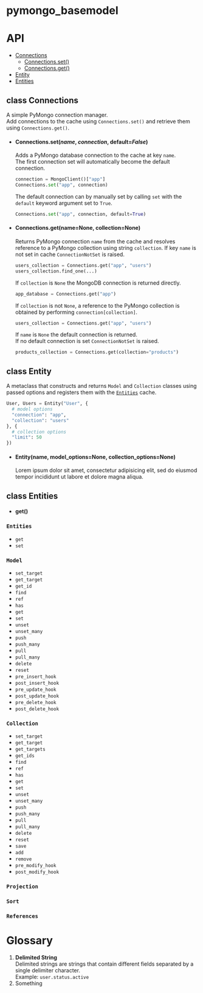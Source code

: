 # pymongo_basemodel

# API

* [Connections](#connections)
  * [Connections.set()](#connections.set)
  * [Connections.get()](#connections.get)
* [Entity](#entity)
* [Entities](#entities)

<a name="connections"></a>
## class **Connections**
A simple PyMongo connection manager.  
Add connections to the cache using `Connections.set()` and retrieve them using `Connections.get()`.

<a name="connections.set"></a>
* #### Connections.set(*name*, *connection*, default=*False*)
  Adds a PyMongo database connection to the cache at key `name`.  
  The first connection set will automatically become the default connection.  
  ```python
  connection = MongoClient()["app"]
  Connections.set("app", connection)
  ```
  The default connection can by manually set by calling `set` with the `default` keyword argument set to `True`.
  ```python
  Connections.set("app", connection, default=True)
  ```
<a name="connections.get"></a>
* #### Connections.get(name=None, collection=None)
  Returns PyMongo connection `name` from the cache and resolves reference to a PyMongo collection using string `collection`. If key `name` is not set in cache `ConnectionNotSet` is raised.  
  ```python
  users_collection = Connections.get("app", "users")
  users_collection.find_one(...)
  ```
  If `collection` is `None` the MongoDB connection is returned directly.  
  ```python
  app_database = Connections.get("app")
  ```
  If `collection` is not `None`, a reference to the PyMongo collection is obtained by performing `connection[collection]`.  
  ```python
  users_collection = Connections.get("app", "users")
  ```
  If `name` is `None` the default connection is returned.  
  If no default connection is set `ConnectionNotSet` is raised.  
  ```python
  products_collection = Connections.get(collection="products")
  ```

<a name="entity"></a>
## class **Entity**
A metaclass that constructs and returns `Model` and `Collection` classes using passed options and registers them with the [`Entities`](#entities) cache.
```python
User, Users = Entity("User", {
  # model options
  "connection": "app",
  "collection": "users"
}, {
  # collection options
  "limit": 50
})
```

<a name="entity"></a>
* #### Entity(name, model_options=None, collection_options=None)
  Lorem ipsum dolor sit amet, consectetur adipisicing elit, sed do eiusmod tempor incididunt ut labore et dolore magna aliqua.

<a name="entities"></a>
## class **Entities**

* #### get()

### ```Entities```
* ```get```
* ```set```

### ```Model```
* ```set_target```
* ```get_target```
* ```get_id```
* ```find```
* ```ref```
* ```has```
* ```get```
* ```set```
* ```unset```
* ```unset_many```
* ```push```
* ```push_many```
* ```pull```
* ```pull_many```
* ```delete```
* ```reset```
* ```pre_insert_hook```
* ```post_insert_hook```
* ```pre_update_hook```
* ```post_update_hook```
* ```pre_delete_hook```
* ```post_delete_hook```

### ```Collection```
* ```set_target```
* ```get_target```
* ```get_targets```
* ```get_ids```
* ```find```
* ```ref```
* ```has```
* ```get```
* ```set```
* ```unset```
* ```unset_many```
* ```push```
* ```push_many```
* ```pull```
* ```pull_many```
* ```delete```
* ```reset```
* ```save```
* ```add```
* ```remove```
* ```pre_modify_hook```
* ```post_modify_hook```

### ```Projection```

### ```Sort```

### ```References```

# Glossary

1. <a name="delimited_string">**Delimited String**</a>  
  Delimited strings are strings that contain different fields separated by a single delimiter character.  
  Example: ```user.status.active```  
2. Something
